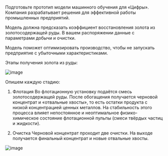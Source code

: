 Подготовьте прототип модели машинного обучения для «Цифры». Компания разрабатывает решения для эффективной работы промышленных предприятий.

Модель должна предсказать коэффициент восстановления золота из золотосодержащей руды. В вашем распоряжении данные с параметрами добычи и очистки.

Модель поможет оптимизировать производство, чтобы не запускать предприятие с убыточными характеристиками.

Этапы получения золота из руды:

![image](https://github.com/It7th/yandex_practicum_pj/assets/108314028/3f65cebf-869f-4eb4-b231-db27c6dba024)

Опишем каждую стадию: 

1. Флотация
Во флотационную установку подаётся смесь золотосодержащей руды. После обогащения получается черновой концентрат и «отвальные хвосты», то есть остатки продукта с низкой концентрацией ценных металлов.
На стабильность этого процесса влияет непостоянное и неоптимальное физико-химическое состояние флотационной пульпы (смеси твёрдых частиц и жидкости).

3. Очистка 
Черновой концентрат проходит две очистки. На выходе получается финальный концентрат и новые отвальные хвосты.

![image](https://github.com/It7th/yandex_practicum_pj/assets/108314028/1fe83069-f302-43c0-9b56-dfdf3b6067d5)
